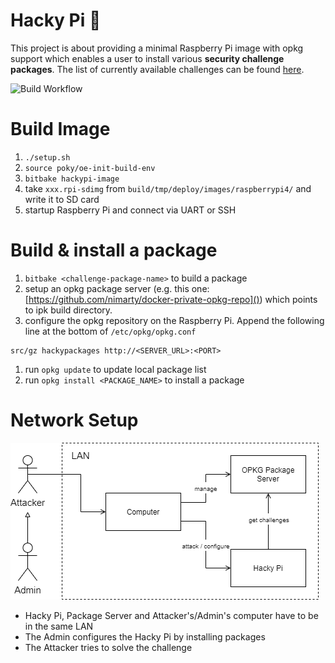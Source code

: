 # Hacky Pi :robot:
This project is about providing a minimal Raspberry Pi image with opkg support which enables a user to install various **security challenge packages**.
The list of currently available challenges can be found [here](challenges/readme.md).

![Build Workflow](https://github.com/nimarty/hackypi/actions/workflows/main.yml/badge.svg)


# Build Image
1. `./setup.sh`
1. `source poky/oe-init-build-env`
1. `bitbake hackypi-image`
1. take `xxx.rpi-sdimg` from `build/tmp/deploy/images/raspberrypi4/` and write it to SD card
1. startup Raspberry Pi and connect via UART or SSH


# Build & install a package
1. `bitbake <challenge-package-name>` to build a package
1. setup an opkg package server (e.g. this one: [https://github.com/nimarty/docker-private-opkg-repo]()) which points to ipk build directory.
1. configure the opkg repository on the Raspberry Pi. Append the following line at the bottom of `/etc/opkg/opkg.conf`
```
src/gz hackypackages http://<SERVER_URL>:<PORT>
```
1. run `opkg update` to update local package list
1. run `opkg install <PACKAGE_NAME>` to install a package

# Network Setup

![Network Setup](res/security_challenge_network_setup.png)

- Hacky Pi, Package Server and Attacker's/Admin's computer have to be in the same LAN
- The Admin configures the Hacky Pi by installing packages
- The Attacker tries to solve the challenge
